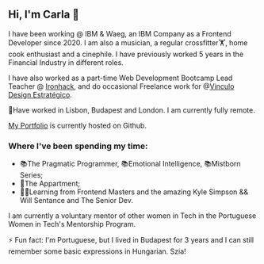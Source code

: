 ## Hi, I'm Carla 👋


I have been working @ IBM & Waeg, an IBM Company as a Frontend Developer since 2020. I am also a musician, a regular crossfitter🏋️‍, home cook enthusiast and a cinephile. I have previously worked 5 years in the Financial Industry in different roles.

I have also worked as a part-time Web Development Bootcamp Lead Teacher @ [Ironhack](http://www.https://www.ironhack.com/en), and do occasional Freelance work for @[Vinculo Design Estratégico](https://www.vinculodesign.com/).

📍Have worked in Lisbon, Budapest and London. I am currently fully remote.

[My Portfolio](https://carlarsmendes.github.io/Portfolio/) is currently hosted on Github. 

### Where I've been spending my time:

* 📚The Pragmatic Programmer, 📚Emotional Intelligence, 📚Mistborn Series;
* 🍿The Appartment;
* 👩‍🎓Learning from Frontend Masters and the amazing Kyle Simpson && Will Sentance and The Senior Dev.

I am currently a voluntary mentor of other women in Tech in the Portuguese Women in Tech's Mentorship Program. 

⚡ Fun fact: I'm Portuguese, but I lived in Budapest for 3 years and I can still remember some basic expressions in Hungarian. Szia!
